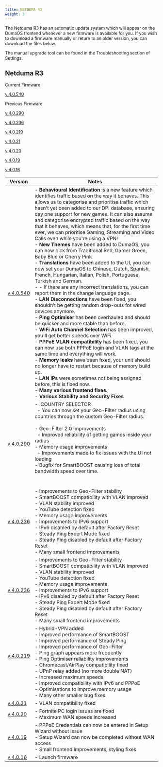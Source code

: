 ```yaml
---
title: NETDUMA R3
weight: 3
---
```


The Netduma R3 has an automatic update system which will appear on the DumaOS frontend whenever a new firmware is available for you. If you wish to download a firmware manually or return to an older version, you can download the files below.

The manual upgrade tool can be found in the Troubleshooting section of Settings.

## Netduma R3

Current Firmware

[v.4.0.540](https://forum.netduma.com/topic/58012-new-r3-firmware-dumaos-40540/)  

Previous Firmware

[v.4.0.290](https://forum.netduma.com/topic/57039-new-r3-firmware-dumaos-40290/)  

[v.4.0.236](https://forum.netduma.com/topic/56107-new-r3-firmware-40236/)

[v.4.0.219](https://forum.netduma.com/applications/core/interface/file/attachment.php?id=41720&key=c7ef49cfa27931fba39babdc31adb17f)

[v.4.0.21](https://drive.google.com/file/d/1hoOdOxJ9Ve9JZB1yUOiLcLqRlJnL5-bp/view?usp=sharing) 

[v.4.0.20](https://drive.google.com/file/d/1vDkNQZdd_EAS9rgP_zk_bh9TJjj06-eh/view?usp=sharing)

[v.4.0.19](https://drive.google.com/file/d/19glLDdlx-Nb1k9MB5GifHMIvyvJvfDTn/view?usp=sharing)

[v.4.0.16](https://drive.google.com/file/d/11j913tnodzS5TKASdxtKpBI4KQ_no1ec/view?usp=sharing)

| **Version**                                                                                                                                      | **Notes**                                                                                                                                                                                                                                                                                                                                                                                                                                                                                                                                                                                                                                                                                                                                                                                                                                                                                                                                                                                                                                                                                                                                                                                                                                                                                                                                                                                                                                                                                                                                                                                                                              |
| ------------------------------------------------------------------------------------------------------------------------------------------------ | -------------------------------------------------------------------------------------------------------------------------------------------------------------------------------------------------------------------------------------------------------------------------------------------------------------------------------------------------------------------------------------------------------------------------------------------------------------------------------------------------------------------------------------------------------------------------------------------------------------------------------------------------------------------------------------------------------------------------------------------------------------------------------------------------------------------------------------------------------------------------------------------------------------------------------------------------------------------------------------------------------------------------------------------------------------------------------------------------------------------------------------------------------------------------------------------------------------------------------------------------------------------------------------------------------------------------------------------------------------------------------------------------------------------------------------------------------------------------------------------------------------------------------------------------------------------------------------------------------------------------------------- |
| [v.4.0.540](https://forum.netduma.com/topic/58012-new-r3-firmware-dumaos-40540/)                                                                 | - **Behavioural Identification** is a new feature which identifies traffic based on the way it behaves. This allows us to categorise and prioritise traffic which hasn't yet been added to our DPI database, ensuring day one support for new games. It can also assume and categorise encrypted traffic based on the way that it behaves, which means that, for the first time ever, we can prioritise Gaming, Streaming and Video Calls even while you're using a VPN! <br>- **New Themes** have been added to DumaOS, you can now pick from Traditional Red, Gamer Green, Baby Blue or Cherry Pink <br>- **Translations** have been added to the UI, you can now set your DumaOS to Chinese, Dutch, Spanish, French, Hungarian, Italian, Polish, Portuguese, Turkish and German. <br>- - If there are any incorrect translations, you can report them in the change language page. <br>- **LAN Disconnections** have been fixed, you shouldn’t be getting random drop-outs for wired devices anymore. <br>- **Ping Optimiser** has been overhauled and should be quicker and more stable than before. <br>- **WiFi Auto Channel Selection** has been improved, you'll get better speeds over WiFi. <br>- **PPPoE VLAN compatibility** has been fixed, you can now use both PPPoE login and VLAN tags at the same time and everything will work. <br>- **Memory leaks** have been fixed, your unit should no longer have to restart because of memory build up. <br>- **LAN IPs** were sometimes not being assigned before, this is fixed now. <br>- **Many various frontend fixes.** <br>- **Various Stability and Security Fixes** |
| [v.4.0.290](https://forum.netduma.com/topic/57039-new-r3-firmware-dumaos-40290/)                                                                 | -  COUNTRY SELECTOR         <br>  - You can now set your Geo-Filter radius using countries through the custom Geo-Filter radius.            <br>- Geo-Filter 2.0 improvements         <br>  - Improved reliability of getting games inside your radius            <br>- Memory usage improvements         <br>  - Improvements made to fix issues with the UI not loading            <br>- Bugfix for SmartBOOST causing loss of total bandwidth speed over time.     <br><br><br>                                                                                                                                                                                                                                                                                                                                                                                                                                                                                                                                                                                                                                                                                                                                                                                                                                                                                                                                                                                                                                                                                                                                                     |
| [v.4.0.236](https://forum.netduma.com/topic/56107-new-r3-firmware-40236/)                                                                        | - Improvements to Geo-Filter stability<br>- SmartBOOST compatibility with VLAN improved<br>- VLAN stability improved<br>- YouTube detection fixed<br>- Memory usage improvements<br>- Improvements to IPv6 support<br>- IPv6 disabled by default after Factory Reset<br>- Steady Ping Expert Mode fixed<br>- Steady Ping disabled by default after Factory Reset<br>- Many small frontend improvements                                                                                                                                                                                                                                                                                                                                                                                                                                                                                                                                                                                                                                                                                                                                                                                                                                                                                                                                                                                                                                                                                                                                                                                                                                 |
| [v.4.0.236](https://forum.netduma.com/topic/56107-new-r3-firmware-40236/)                                                                        | - Improvements to Geo-Filter stability<br>- SmartBOOST compatibility with VLAN improved<br>- VLAN stability improved<br>- YouTube detection fixed<br>- Memory usage improvements<br>- Improvements to IPv6 support<br>- IPv6 disabled by default after Factory Reset<br>- Steady Ping Expert Mode fixed<br>- Steady Ping disabled by default after Factory Reset<br>- Many small frontend improvements                                                                                                                                                                                                                                                                                                                                                                                                                                                                                                                                                                                                                                                                                                                                                                                                                                                                                                                                                                                                                                                                                                                                                                                                                                 |
| [v.4.0.219](https://forum.netduma.com/applications/core/interface/file/attachment.php?id=41720&key=c7ef49cfa27931fba39babdc31adb17f)<br><br><br> | - Hybrid-VPN added<br>- Improved performance of SmartBOOST<br>- Improved performance of Steady Ping<br>- Improved performance of Geo-Filter<br>- Ping graph appears more frequently<br>- Ping Optimiser reliability improvements<br>- Chromecast/AirPlay compatibility fixed<br>- UPnP relay added (no more double NAT)<br>- Increased maximum speeds<br>- Improved compatibility with IPv6 and PPPoE<br>- Optimisations to improve memory usage<br>- Many other smaller bug fixes                                                                                                                                                                                                                                                                                                                                                                                                                                                                                                                                                                                                                                                                                                                                                                                                                                                                                                                                                                                                                                                                                                                                                     |
| [v.4.0.21](https://drive.google.com/file/d/1hoOdOxJ9Ve9JZB1yUOiLcLqRlJnL5-bp/view?usp=sharing)                                                   | - VLAN compatibility fixed                                                                                                                                                                                                                                                                                                                                                                                                                                                                                                                                                                                                                                                                                                                                                                                                                                                                                                                                                                                                                                                                                                                                                                                                                                                                                                                                                                                                                                                                                                                                                                                                             |
| [v.4.0.20](https://drive.google.com/file/d/1vDkNQZdd_EAS9rgP_zk_bh9TJjj06-eh/view?usp=sharing)                                                   | - Fortnite PC login issues are fixed<br>- Maximum WAN speeds increased                                                                                                                                                                                                                                                                                                                                                                                                                                                                                                                                                                                                                                                                                                                                                                                                                                                                                                                                                                                                                                                                                                                                                                                                                                                                                                                                                                                                                                                                                                                                                                 |
| [v.4.0.19](https://drive.google.com/file/d/19glLDdlx-Nb1k9MB5GifHMIvyvJvfDTn/view?usp=sharing)                                                   | - PPPoE Credentials can now be entered in Setup Wizard without issue<br>- Setup Wizard can now be completed without WAN access<br>- Small frontend improvements, styling fixes                                                                                                                                                                                                                                                                                                                                                                                                                                                                                                                                                                                                                                                                                                                                                                                                                                                                                                                                                                                                                                                                                                                                                                                                                                                                                                                                                                                                                                                         |
| [v.4.0.16](https://drive.google.com/file/d/11j913tnodzS5TKASdxtKpBI4KQ_no1ec/view?usp=sharing)                                                   | - Launch firmware                                                                                                                                                                                                                                                                                                                                                                                                                                                                                                                                                                                                                                                                                                                                                                                                                                                                                                                                                                                                                                                                                                                                                                                                                                                                                                                                                                                                                                                                                                                                                                                                                      |
